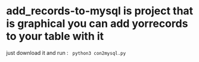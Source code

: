 # add_records-to-mysql is project that is graphical you can add yorrecords to your table with it

just download it and run :
``` python3 con2mysql.py```
